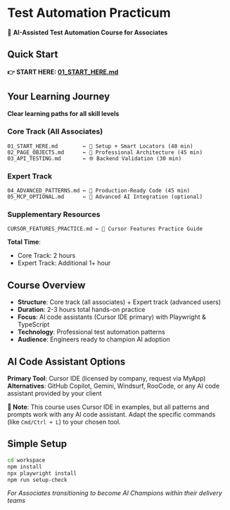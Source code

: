 # Test Automation Practicum

🚀 **AI-Assisted Test Automation Course for Associates**

## Quick Start

**👉 START HERE: [01_START_HERE.md](./01_START_HERE.md)**

## Your Learning Journey

**Clear learning paths for all skill levels**

### Core Track (All Associates)
```
01_START_HERE.md        ← 🚀 Setup + Smart Locators (40 min)
02_PAGE_OBJECTS.md      ← 🔄 Professional Architecture (45 min)  
03_API_TESTING.md       ← 🌐 Backend Validation (30 min)
```

### Expert Track
```
04_ADVANCED_PATTERNS.md ← 🔧 Production-Ready Code (45 min)
05_MCP_OPTIONAL.md      ← 🤖 Advanced AI Integration (optional)
```

### Supplementary Resources
```
CURSOR_FEATURES_PRACTICE.md ← 💬 Cursor Features Practice Guide
```

**Total Time**: 
- Core Track: 2 hours
- Expert Track: Additional 1+ hour

## Course Overview

- **Structure**: Core track (all associates) + Expert track (advanced users)
- **Duration**: 2-3 hours total hands-on practice
- **Focus**: AI code assistants (Cursor IDE primary) with Playwright & TypeScript
- **Technology**: Professional test automation patterns
- **Audience**: Engineers ready to champion AI adoption

## AI Code Assistant Options

**Primary Tool**: Cursor IDE (licensed by company, request via MyApp)  
**Alternatives**: GitHub Copilot, Gemini, Windsurf, RooCode, or any AI code assistant provided by your client

**📝 Note**: This course uses Cursor IDE in examples, but all patterns and prompts work with any AI code assistant. Adapt the specific commands (like `Cmd/Ctrl + L`) to your chosen tool.

## Simple Setup

```bash
cd workspace
npm install
npx playwright install
npm run setup-check
```
*For Associates transitioning to become AI Champions within their delivery teams* 